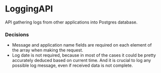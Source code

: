 # LoggingAPI

API gathering logs from other applications into Postgres database.

### Decisions
- Message and application name fields are required on each element of the array when making the request.
- Log date is not required, because in most of the cases it could be pretty accurately deduced based on current time. And it is crucial to log any possible log message, even if received data is not complete.